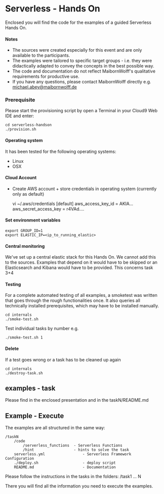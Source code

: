 # Serverless - Hands On

Enclosed you will find the code for the examples of a guided Serverless Hands On.

#### Notes
- The sources were created especially for this event and are only available to the participants.
- The examples were tailored to specific target groups - i.e. they were didactically adapted to convey the concepts in the best possible way.
- The code and documentation do not reflect MaibornWolff's qualitative requirements for productive use.
- If you have any questions, please contact MaibornWolff directly e.g. michael.abey@maibornwolff.de


### Prerequisite

Please start the provisioning script by open a Terminal in your Cloud9 Web IDE and enter:
```
cd serverless-handson
./provision.sh
```

#### Operating system
It has been tested for the following operating systems:
- Linux
- OSX

#### Cloud Account
- Create AWS account + store credentials in operating system (currently only as default)
 
 
    vi ~/.aws/credentials
    [default]
    aws_access_key_id = AKIA...
    aws_secret_access_key = r4VAd....


#### Set environment variables

    export GROUP_ID=1
    export ELASTIC_IP=<ip_to_running_elastic>
    
#### Central monitoring
We've set up a central elastic stack for this Hands On. We cannot add this to the sources.
Examples that depend on it would have to be skipped or an Elasticsearch and Kibana would have to be provided.
This concerns task 3+4 


#### Testing
For a complete automated testing of all examples, a smoketest was written that goes through the rough functionalities once.
It also queries all technically installed prerequisites, which may have to be installed manually.


    cd internals
    ./smoke-test.sh
    
Test individual tasks by number e.g.

    ./smoke-test.sh 1
    
    
#### Delete
If a test goes wrong or a task has to be cleaned up again

    cd internals
    ./destroy-task.sh
    
    
## examples - task
Please find in the enclosed presentation and in the taskN/README.md


## Example - Execute
The examples are all structured in the same way:

    
    /taskN
    	/code
    		/serverless_functions  - Serverless Functions
    		/hint                  - hints to solve the task
    	serverless.yml                 - Serverless Framework Configuration
    	./deploy.sh                    - deploy script
    	README.md                      - Documentation

Please follow the instructions in the tasks in the folders:
/task1 ... N

There you will find all the information you need to execute the examples.